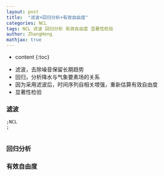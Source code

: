 ```yaml
---
layout: post
title:  "滤波+回归分析+有效自由度"
categories: NCL
tags: NCL 滤波 回归分析 有效自由度 显著性检验
author: ZhangHeng
mathjax: true
---
```


* content
{:toc}
- 滤波，去除噪音保留长期趋势
- 回归，分析降水与气象要素场的关系
- 因为采用滤波后，时间序列自相关增强，重新估算有效自由度
- 显著性检验




### 滤波
```
;NCL
;


```
### 回归分析


### 有效自由度
